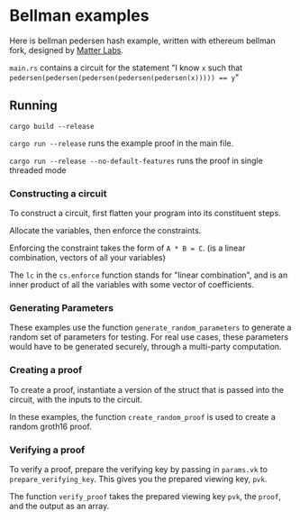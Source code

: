 # Bellman examples 

Here is bellman pedersen hash example, written with ethereum bellman fork, designed by [Matter Labs](https://github.com/matter-labs/).
 
`main.rs` contains a circuit for the statement "I know `x` such that `pedersen(pedersen(pedersen(pedersen(pedersen(x))))) == y`"

## Running 

`cargo build --release`

`cargo run --release` runs the example proof in the main file.

`cargo run --release --no-default-features` runs the proof in single threaded mode 
 
### Constructing a circuit  

To construct a circuit, first flatten your program into its constituent steps. 

Allocate the variables, then enforce the constraints. 

Enforcing the constraint takes the form of `A * B = C`. (is a linear combination, vectors of all your variables)

The `lc` in the `cs.enforce` function stands for "linear combination", and is an inner product of all the variables with some vector of coefficients.

### Generating Parameters 

These examples use the function `generate_random_parameters` to generate a random set of parameters for testing. For real use cases, these parameters would have to be generated securely, through a multi-party computation. 

### Creating a proof

To create a proof, instantiate a version of the struct that is passed into the circuit, with the inputs to the circuit. 

In these examples, the function `create_random_proof` is used to create a random groth16 proof. 

### Verifying a proof

To verify a proof, prepare the verifying key by passing in `params.vk` to `prepare_verifying_key`. This gives you the prepared viewing key, `pvk`.

The function `verify_proof` takes the prepared viewing key `pvk`, the `proof`, and the output as an array.
